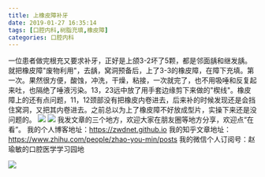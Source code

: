```yaml
---
title: 上橡皮障补牙
date: 2019-01-27 16:35:14
tags: [口腔内科,树脂充填,橡皮障]
categories: 口腔内科
---
```

一位患者做完根充又要求补牙，正好是上颌3-2坏了5颗，都是邻面龋和继发龋。就把橡皮障"废物利用"，去龋，窝洞预备后，上了3-3的橡皮障，在障下充填。第一次。果然很方便，酸蚀，冲洗，干燥，粘接，一次就完了，也不用吸唾和反复起来吐，也隔绝了唾液污染。13，23远中放了用手套边缘剪下来做的"楔线"。橡皮障上的还有点问题，11，12颈部没有把橡皮内卷进去，后来补的时候发现还是会挡住窝洞，又把其内卷进去。之前总以为上了橡皮障不好放成型片，实操下来还是没问题的。
![](https://zymblog-1258069789.cos.ap-chengdu.myqcloud.com/blog0094-xpzby/01.png)
![](https://zymblog-1258069789.cos.ap-chengdu.myqcloud.com/blog0094-xpzby/02.png)
我发文章的三个地方，欢迎大家在朋友圈等地方分享，欢迎点“在看”。
我的个人博客地址：https://zwdnet.github.io
我的知乎文章地址： https://www.zhihu.com/people/zhao-you-min/posts
我的微信个人订阅号：赵瑜敏的口腔医学学习园地

![](https://zymblog-1258069789.cos.ap-chengdu.myqcloud.com/other/wx.jpg)